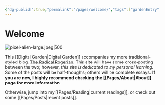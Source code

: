 ```yaml
---
{"dg-publish":true,"permalink":"/pages/welcome/","tags":["gardenEntry"],"created":"2024-01-08T14:16:32.460-08:00","updated":"2024-01-09T13:34:34.000-08:00"}
---
```


# Welcome
![pixel-alien-large.jpeg|500](/img/user/Meta/Attachments/pixel-alien-large.jpeg)

This [[Digital Garden\|Digital Garden]] accompanies my more traditional-styled blog, [The Radical Rogerian](https://radicalrogerian.blogspot.com/). This site will have some cross-posting between the two; however, *this site is dedicated to my personal learning.* Some of the posts will be half-thoughts; others will be complete essays. **If you are new, I highly recommend checking the [[Pages/About\|About]] page for more information.** 

Otherwise, jump into my [[Pages/Reading\|current readings]], or check out some [[Pages/Posts\|recent posts]]. 